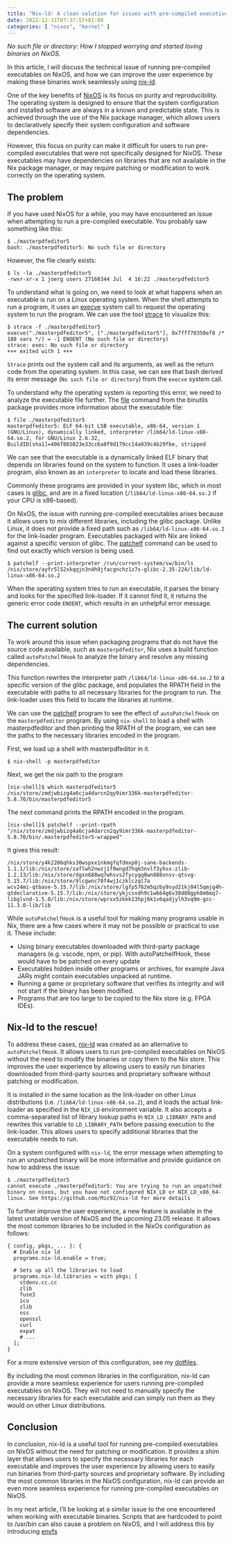 ```yaml
---
title: "Nix-ld: A clean solution for issues with pre-compiled executives on Nixos"
date: 2022-12-31T07:37:57+01:00
categories: [ "nixos", "kernel" ]
---
```

*No such file or directory: How I stopped worrying and started loving binaries on NixOS.*

In this article, I will discuss the technical issue of running pre-compiled
executables on NixOS, and how we can improve the user experience 
by making these binaries work seamlessly using [nix-ld](https://github.com/Mic92/nix-ld).

One of the key benefits of [NixOS](https://nixos.org/) is its focus on purity
and reproducibility. The operating system is designed to ensure that the system
configuration and installed software are always in a known and predictable
state. This is achieved through the use of the Nix package manager, which allows
users to declaratively specify their system configuration and software
dependencies.

However, this focus on purity can make it difficult for users to run
pre-compiled executables that were not specifically designed for NixOS. These
executables may have dependencies on libraries that are not available in the Nix
package manager, or may require patching or modification to work correctly on
the operating system.


##  The problem

If you have used NixOS for a while, you may have encountered an issue when attempting to run a pre-compiled executable. You probably saw something like this:

```command
$ ./masterpdfeditor5
bash: ./masterpdfeditor5: No such file or directory
```

However, the file clearly exists:

```command
$ ls -la ./masterpdfeditor5
-rwxr-xr-x 1 joerg users 27160344 Jul  4 16:22 ./masterpdfeditor5
```

To understand what is going on, we need to look at what happens when an
executable is run on a Linux operating system. When the shell attempts to run a
program, it uses an
[execve](https://man7.org/linux/man-pages/man2/execve.2.html) system call to
request the operating system to run the program. We can use the tool
[strace](https://strace.io/) to visualize this:


```command
$ strace -f ./masterpdfeditor5
execve("./masterpdfeditor5", ["./masterpdfeditor5"], 0x7fff70350ef8 /* 188 vars */) = -1 ENOENT (No such file or directory)
strace: exec: No such file or directory
+++ exited with 1 +++
```

`Strace` prints out the system call and its arguments, as well as the return
code from the operating system. In this case, we can see that bash derived its
error message (`No such file or directory`) from the `execve` system call.

To understand why the operating system is reporting this error, we need to
analyze the executable file further. The [file](https://man7.org/linux/man-pages/man1/file.1.html) command from the binutils package
provides more information about the executable file:

```command
$ file ./masterpdfeditor5
masterpdfeditor5: ELF 64-bit LSB executable, x86-64, version 1 (GNU/Linux), dynamically linked, interpreter /lib64/ld-linux-x86-64.so.2, for GNU/Linux 2.6.32, BuildID[sha1]=406f865023e33cc6a0f9d179cc14a939c4b29fbe, stripped
```

We can see that the executable is a dynamically linked ELF binary that depends
on libraries found on the system to function. It uses a link-loader program,
also known as an `interpreter` to locate and load these libraries.

Commonly these programs are provided in your system libc, which in most cases is
[glibc](https://www.gnu.org/software/libc/), and are in a fixed location 
(`/lib64/ld-linux-x86-64.so.2` if your CPU is x86-based).

On NixOS, the issue with running pre-compiled executables arises because it
allows users to mix different libraries, including the glibc package. Unlike Linux, it does not provide a fixed path such as `/lib64/ld-linux-x86-64.so.2` for the
link-loader program. Executables packaged with Nix are linked against a specific
version of glibc. The [patchelf](https://github.com/Mic92/patchelf) command can be used to find out exactly which version is being used.

```command
$ patchelf --print-interpreter /run/current-system/sw/bin/ls
/nix/store/ayfr5l52xkqqjn3n4h9jfacgnchz1z7s-glibc-2.35-224/lib/ld-linux-x86-64.so.2
```

When the operating system tries to run an executable, it parses the binary and
looks for the specified link-loader. If it cannot find it, it returns the
generic error code `ENOENT`, which results in an unhelpful error message.

## The current solution

To work around this issue when packaging programs that do not have the source
code available, such as `masterpdfeditor`, Nix uses a build function called
`autoPatchelfHook` to analyze the binary and resolve any missing dependencies.

This function rewrites the interpreter path `/lib64/ld-linux-x86-64.so.2` to a
specific version of the glibc package, and populates the RPATH field in the
executable with paths to all necessary libraries for the program to run. The
link-loader uses this field to locate the libraries at runtime.

We can use the [patchelf](https://github.com/NixOS/patchelf) program to see the
effect of `autoPatchelfHook` on the `masterpdfeditor` program. By using
`nix-shell` to load a shell with masterpdfeditor and then printing the RPATH of
the program, we can see the paths to the necessary libraries encoded in the
program.

First, we load up a shell with masterpdfeditor in it.

```command
$ nix-shell -p masterpdfeditor
```

Next, we get the nix path to the program

```command
[nix-shell]$ which masterpdfeditor5
/nix/store/zmdjwbizg4a6cja4darcn2qy9imr336k-masterpdfeditor-5.8.70/bin/masterpdfeditor5
```

The next command prints the RPATH encoded in the program.

```command
[nix-shell]$ patchelf --print-rpath "/nix/store/zmdjwbizg4a6cja4darcn2qy9imr336k-masterpdfeditor-5.8.70/bin/.masterpdfeditor5-wrapped"
```

It gives this result:

```command
/nix/store/y4k2206qhks30wspxx1nkmgfqfdmxp0j-sane-backends-1.1.1/lib:/nix/store/zaflwh2nwzj1f0wngd7hqm3nvlf3yhsx-zlib-1.2.13/lib:/nix/store/dgxn688wq7whsvs2fycygq0wn888xnsv-qtsvg-5.15.7/lib:/nix/store/9lcgwnc70f4wj1czklczql7a
wcv24mi-qtbase-5.15.7/lib:/nix/store/lgfp5762m5qzby9syd21kj04l5qmjg4h-qtdeclarative-5.15.7/lib:/nix/store/ykjcsxdh9c1w664g6v38d86gph8m6mq7-libglvnd-1.5.0/lib:/nix/store/wprxx5zkkk13hpj6k1v6qadjylh3vq9m-gcc-11.3.0-lib/lib
```

While `autoPatchelfHook` is a useful tool for making many programs usable in Nix,
there are a few cases where it may not be possible or practical to use it. These include:

- Using binary executables downloaded with third-party package managers (e.g.
  vscode, npm, or pip). With autoPatchelfHook, these would have to be patched on every update
- Executables hidden inside other programs or archives, for example Java JARs might contain executables unpacked at runtime.
- Running a game or proprietary software that verifies its integrity and will not start if the binary has been modified.
- Programs that are too large to be copied to the Nix store (e.g. FPGA IDEs).

## Nix-ld to the rescue!

To address these cases, [nix-ld](https://github.com/Mic92/nix-ld) was created as an alternative to `autoPatchelfHook`. It allows users to run pre-compiled executables on NixOS without the need to modify the binaries or copy them to the Nix store. This improves the user experience by allowing users to easily run binaries downloaded from third-party sources and proprietary software without patching or modification.

It is installed in the same location as the link-loader on other Linux
distributions (i.e. `/lib64/ld-linux-x86-64.so.2`), and it loads the actual
link-loader as specified in the `NIX_LD` environment variable. It also accepts a
comma-separated list of library lookup paths in `NIX_LD_LIBRARY_PATH` and
rewrites this variable to `LD_LIBRARY_PATH` before passing execution to the
link-loader. This allows users to specify additional libraries that the
executable needs to run.

On a system configured with `nix-ld`, the error message when attempting to run
an unpatched binary will be more informative and provide guidance on how to
address the issue:

```command
$ ./masterpdfeditor5
cannot execute ./masterpdfeditor5: You are trying to run an unpatched binary on nixos, but you have not configured NIX_LD or NIX_LD_x86_64-linux. See https://github.com/Mic92/nix-ld for more details
```

To further improve the user experience, a new feature is available in the latest unstable version of NixOS and the upcoming 23.05 release. It allows the most common libraries to be included in the NixOs configuration as follows:

```
{ config, pkgs, ... }: {
  # Enable nix ld
  programs.nix-ld.enable = true;

  # Sets up all the libraries to load
  programs.nix-ld.libraries = with pkgs; [
    stdenv.cc.cc
    zlib
    fuse3
    icu
    zlib
    nss
    openssl
    curl
    expat
    # ...
  ];
}
```

For a more extensive version of this configuration, see my [dotfiles](https://github.com/Mic92/dotfiles/blob/master/nixos/modules/nix-ld.nix).

By including the most common libraries in the configuration, nix-ld can provide
a more seamless experience for users running pre-compiled executables on NixOS. They will not need to manually specify the necessary libraries for each
executable and can simply run them as they would on other Linux distributions.

## Conclusion

In conclusion, nix-ld is a useful tool for running pre-compiled executables on
NixOS without the need for patching or modification. It provides a shim layer
that allows users to specify the necessary libraries for each executable and
improves the user experience by allowing users to easily run binaries from
third-party sources and proprietary software. By including the most common
libraries in the NixOS configuration, nix-ld can provide an even more seamless
experience for running pre-compiled executables on NixOS. 

In my next article, I’ll be looking at a similar issue to the one encountered when working with executable binaries. Scripts that are hardcoded to point to /usr/bin can also cause a problem on NixOS, and I will address this by introducing [envfs](https://github.com/Mic92/envfs)
